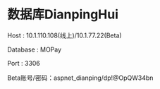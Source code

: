 # 数据库DianpingHui

 Host : 10.1.110.108(线上)/10.1.77.22(Beta)
 
 Database : MOPay
 
 Port : 3306


Beta账号/密码：aspnet_dianping/dp!@OpQW34bn
